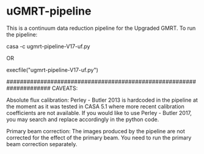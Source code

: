 # uGMRT-pipeline
This is a continuum data reduction pipeline for the Upgraded GMRT.
To run the pipeline:

casa -c ugmrt-pipeline-V17-uf.py

OR 

execfile("ugmrt-pipeline-V17-uf.py")

#####################################################################
CAVEATS:

Absolute flux calibration:
Perley - Butler 2013 is hardcoded in the pipeline at the moment as it was tested in CASA 5.1 where more recent calibration coefficients are not available. 
If you would like to use Perley - Butler 2017, you may search and replace accordingly in the python code.

Primary beam correction:
The images produced by the pipeline are not corrected for the effect of the primary beam. You need to run the primary beam correction separately.

